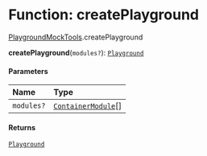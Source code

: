 # Function: createPlayground

[PlaygroundMockTools](/auto-docs/fixed-layout-editor/modules/PlaygroundMockTools.md).createPlayground

**createPlayground**(`modules?`): [`Playground`](/auto-docs/fixed-layout-editor/classes/Playground.md)

#### Parameters

| Name | Type |
| :------ | :------ |
| `modules?` | [`ContainerModule`](/auto-docs/fixed-layout-editor/interfaces/interfaces.ContainerModule.md)\[] |

#### Returns

[`Playground`](/auto-docs/fixed-layout-editor/classes/Playground.md)
